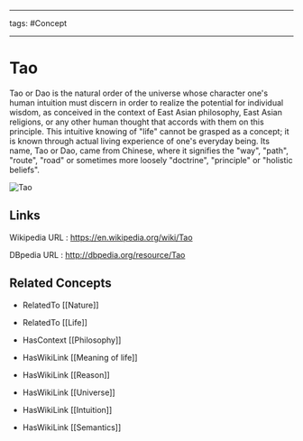 




---

tags: #Concept

---
# Tao


Tao or Dao is the natural order of the universe whose character one's human intuition must discern in order to realize the potential for individual wisdom, as conceived in the context of East Asian philosophy, East Asian religions, or any other human thought that accords with them on this principle. This intuitive knowing of "life" cannot be grasped as a concept; it is known through actual living experience of one's everyday being. Its name, Tao or Dao, came from Chinese, where it signifies the "way", "path", "route", "road" or sometimes more loosely "doctrine", "principle" or "holistic beliefs".

![Tao](http://commons.wikimedia.org/wiki/Special:FilePath/Pakua_with_frame.svg?width=300)


## Links


Wikipedia URL : https://en.wikipedia.org/wiki/Tao

DBpedia URL : http://dbpedia.org/resource/Tao


## Related Concepts


- RelatedTo [[Nature]]

- RelatedTo [[Life]]

- HasContext [[Philosophy]]

- HasWikiLink [[Meaning of life]]

- HasWikiLink [[Reason]]

- HasWikiLink [[Universe]]

- HasWikiLink [[Intuition]]

- HasWikiLink [[Semantics]]